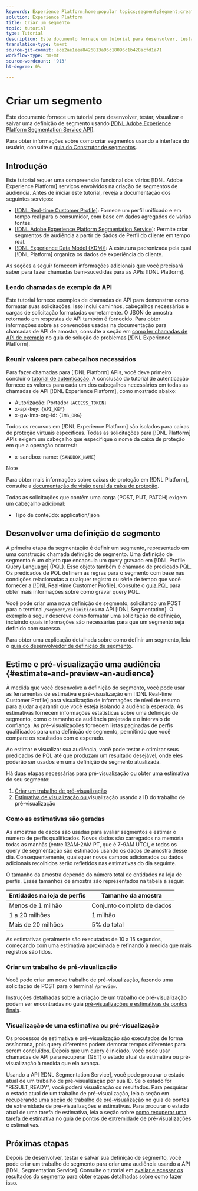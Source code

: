 ```yaml
---
keywords: Experience Platform;home;popular topics;segment;Segment;create segment;segmentation;create a segment;Segmentation Service;
solution: Experience Platform
title: Criar um segmento
topic: tutorial
type: Tutorial
description: Este documento fornece um tutorial para desenvolver, testar, visualizar e salvar uma definição de segmento usando a Adobe Experience Platform Segmentation Service API.
translation-type: tm+mt
source-git-commit: ece2ae1eea8426813a95c18096c1b428acfd1a71
workflow-type: tm+mt
source-wordcount: '913'
ht-degree: 0%

---
```



# Criar um segmento

Este documento fornece um tutorial para desenvolver, testar, visualizar e salvar uma definição de segmento usando [[!DNL Adobe Experience Platform Segmentation Service API]](../api/getting-started.md).

Para obter informações sobre como criar segmentos usando a interface do usuário, consulte o [guia do Construtor de segmentos](../ui/overview.md).

## Introdução

Este tutorial requer uma compreensão funcional dos vários [!DNL Adobe Experience Platform] serviços envolvidos na criação de segmentos de audiência. Antes de iniciar este tutorial, reveja a documentação dos seguintes serviços:

- [[!DNL Real-time Customer Profile]](../../profile/home.md): Fornece um perfil unificado e em tempo real para o consumidor, com base em dados agregados de várias fontes.
- [[!DNL Adobe Experience Platform Segmentation Service]](../home.md): Permite criar segmentos de audiência a partir de dados de Perfil do cliente em tempo real.
- [[!DNL Experience Data Model (XDM)]](../../xdm/home.md): A estrutura padronizada pela qual  [!DNL Platform] organiza os dados de experiência do cliente.

As seções a seguir fornecem informações adicionais que você precisará saber para fazer chamadas bem-sucedidas para as APIs [!DNL Platform].

### Lendo chamadas de exemplo da API

Este tutorial fornece exemplos de chamadas de API para demonstrar como formatar suas solicitações. Isso inclui caminhos, cabeçalhos necessários e cargas de solicitação formatadas corretamente. O JSON de amostra retornado em respostas de API também é fornecido. Para obter informações sobre as convenções usadas na documentação para chamadas de API de amostra, consulte a seção em [como ler chamadas de API de exemplo](../../landing/troubleshooting.md#how-do-i-format-an-api-request) no guia de solução de problemas [!DNL Experience Platform].

### Reunir valores para cabeçalhos necessários

Para fazer chamadas para [!DNL Platform] APIs, você deve primeiro concluir o [tutorial de autenticação](https://www.adobe.com/go/platform-api-authentication-en). A conclusão do tutorial de autenticação fornece os valores para cada um dos cabeçalhos necessários em todas as chamadas de API [!DNL Experience Platform], como mostrado abaixo:

- Autorização: Portador `{ACCESS_TOKEN}`
- x-api-key: `{API_KEY}`
- x-gw-ims-org-id: `{IMS_ORG}`

Todos os recursos em [!DNL Experience Platform] são isolados para caixas de proteção virtuais específicas. Todas as solicitações para [!DNL Platform] APIs exigem um cabeçalho que especifique o nome da caixa de proteção em que a operação ocorrerá:

- x-sandbox-name: `{SANDBOX_NAME}`

>[!NOTE]
>
>Para obter mais informações sobre caixas de proteção em [!DNL Platform], consulte a [documentação de visão geral da caixa de proteção](../../sandboxes/home.md).

Todas as solicitações que contêm uma carga (POST, PUT, PATCH) exigem um cabeçalho adicional:

- Tipo de conteúdo: application/json

## Desenvolver uma definição de segmento

A primeira etapa da segmentação é definir um segmento, representado em uma construção chamada definição de segmento. Uma definição de segmento é um objeto que encapsula um query gravado em [!DNL Profile Query Language] (PQL). Esse objeto também é chamado de predicado PQL. Os predicados de PQL definem as regras para o segmento com base nas condições relacionadas a qualquer registro ou série de tempo que você fornecer a [!DNL Real-time Customer Profile]. Consulte o [guia PQL](../pql/overview.md) para obter mais informações sobre como gravar query PQL.

Você pode criar uma nova definição de segmento, solicitando um POST para o terminal `/segment/definitions` na API [!DNL Segmentation]. O exemplo a seguir descreve como formatar uma solicitação de definição, incluindo quais informações são necessárias para que um segmento seja definido com sucesso.

Para obter uma explicação detalhada sobre como definir um segmento, leia o [guia do desenvolvedor de definição de segmento](../api/segment-definitions.md#create).

## Estime e pré-visualização uma audiência {#estimate-and-preview-an-audience}

À medida que você desenvolve a definição do segmento, você pode usar as ferramentas de estimativa e pré-visualização em [!DNL Real-time Customer Profile] para visualização de informações de nível de resumo para ajudar a garantir que você esteja isolando a audiência esperada. As estimativas fornecem informações estatísticas sobre uma definição de segmento, como o tamanho da audiência projetada e o intervalo de confiança. As pré-visualizações fornecem listas paginadas de perfis qualificados para uma definição de segmento, permitindo que você compare os resultados com o esperado.

Ao estimar e visualizar sua audiência, você pode testar e otimizar seus predicados de PQL até que produzam um resultado desejável, onde eles poderão ser usados em uma definição de segmento atualizada.

Há duas etapas necessárias para pré-visualização ou obter uma estimativa do seu segmento:

1. [Criar um trabalho de pré-visualização](#create-a-preview-job)
2. [Estimativa de visualização ou ](#view-an-estimate-or-preview) visualização usando a ID do trabalho de pré-visualização

### Como as estimativas são geradas

As amostras de dados são usadas para avaliar segmentos e estimar o número de perfis qualificados. Novos dados são carregados na memória todas as manhãs (entre 12AM-2AM PT, que é 7-9AM UTC), e todos os query de segmentação são estimados usando os dados de amostra desse dia. Consequentemente, quaisquer novos campos adicionados ou dados adicionais recolhidos serão refletidos nas estimativas do dia seguinte.

O tamanho da amostra depende do número total de entidades na loja de perfis. Esses tamanhos de amostra são representados na tabela a seguir:

| Entidades na loja de perfis | Tamanho da amostra |
| ------------------------- | ----------- |
| Menos de 1 milhão | Conjunto completo de dados |
| 1 a 20 milhões | 1 milhão |
| Mais de 20 milhões | 5% do total |

As estimativas geralmente são executadas de 10 a 15 segundos, começando com uma estimativa aproximada e refinando à medida que mais registros são lidos.

### Criar um trabalho de pré-visualização

Você pode criar um novo trabalho de pré-visualização, fazendo uma solicitação de POST para o terminal `/preview`.

Instruções detalhadas sobre a criação de um trabalho de pré-visualização podem ser encontradas no guia [pré-visualizações e estimativas de pontos finais](../api/previews-and-estimates.md#create-preview).

### Visualização de uma estimativa ou pré-visualização

Os processos de estimativa e pré-visualização são executados de forma assíncrona, pois query diferentes podem demorar tempos diferentes para serem concluídos. Depois que um query é iniciado, você pode usar chamadas de API para recuperar (GET) o estado atual da estimativa ou pré-visualização à medida que ela avança.

Usando a API [!DNL Segmentation Service], você pode procurar o estado atual de um trabalho de pré-visualização por sua ID. Se o estado for &quot;RESULT_READY&quot;, você poderá visualização os resultados. Para pesquisar o estado atual de um trabalho de pré-visualização, leia a seção em [recuperando uma seção de trabalho de pré-visualização](../api/previews-and-estimates.md#get-preview) no guia de pontos de extremidade de pré-visualizações e estimativas. Para procurar o estado atual de uma tarefa de estimativa, leia a seção sobre [como recuperar uma tarefa de estimativa](../api/previews-and-estimates.md#get-estimate) no guia de pontos de extremidade de pré-visualizações e estimativas.


## Próximas etapas

Depois de desenvolver, testar e salvar sua definição de segmento, você pode criar um trabalho de segmento para criar uma audiência usando a API [!DNL Segmentation Service]. Consulte o tutorial em [avaliar e acessar os resultados do segmento](./evaluate-a-segment.md) para obter etapas detalhadas sobre como fazer isso.